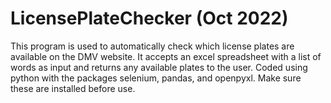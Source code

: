 # LicensePlateChecker (Oct 2022)
This program is used to automatically check which license plates are available on the DMV website.
It accepts an excel spreadsheet with a list of words as input and returns any available plates to the user.
Coded using python with the packages selenium, pandas, and openpyxl. Make sure these are installed before use.
